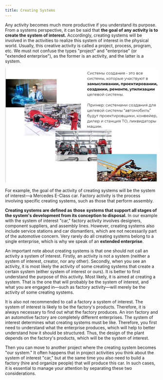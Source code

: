 ```yaml
---
title: Creating Systems
---
```


Any activity becomes much more productive if you understand its purpose. From a systems perspective, it can be said that **the goal of any activity is to create the system of interest.** Accordingly, creating systems will be involved in the activities to realize this system of interest in the physical world. Usually, this creative activity is called a project, process, program, etc. We must not confuse the types "project" and "enterprise" (or "extended enterprise"), as the former is an activity, and the latter is a system.

![](07-creation-systems-11.png)

For example, the goal of the activity of creating systems will be the system of interest—a Mercedes E-Class car. Factory activity is the process involving specific creating systems, such as those that perform assembly.

**Creating systems are defined as** **those** **systems that support all stages of the system's development from its conception to disposal.** In our example with the system of interest "car," factory activity involves designers, component suppliers, and assembly lines. However, creating systems also include service stations and car dismantlers, which are not necessarily part of the automotive concern. Very rarely do all creating systems belong to a single enterprise, which is why we speak of an **extended enterprise**.

An important note about creating systems is that one should not call an activity a system of interest. Firstly, an activity is not a system (neither a system of interest, creator, nor any other). Secondly, when you see an activity, it is most likely the activity of some creating systems that create a certain system (either system of interest or ours). It is better to first understand the purpose of this activity. Most likely, it is aimed at creating a system. That is the one that will probably be the system of interest, and what you are engaged in—such as factory activity—will merely be the activity of some creating systems.

It is also not recommended to call a factory a system of interest. The system of interest is likely to be the factory's products. Therefore, it is always necessary to find out what the factory produces. An iron factory and an automotive factory are completely different enterprises. The system of interest determines what creating systems must be like. Therefore, you first need to understand what the enterprise produces, which will help to better understand how it should be structured. Thus, the design of the plant depends on the factory's products, which will be the system of interest.

Then you can move to another project where the creating system becomes "our system." It often happens that in project activities you think about the system of interest "car," but at the same time you also need to build a factory (hire and organize people) that will produce this car. In such cases, it is essential to manage your attention by separating these two considerations.